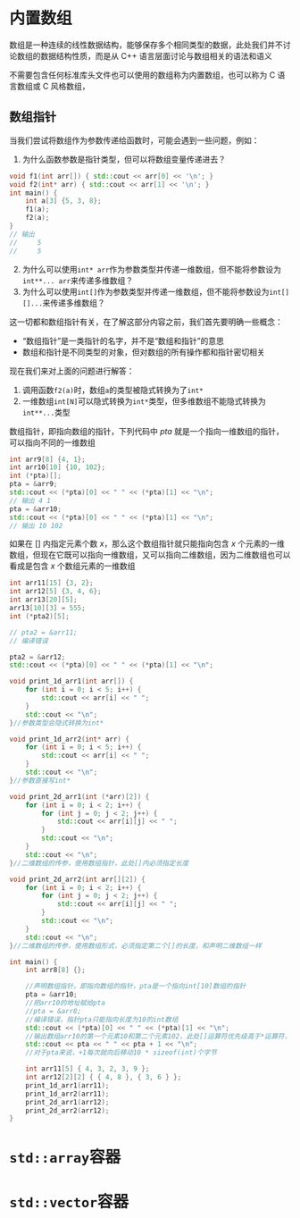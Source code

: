 # 内置数组
数组是一种连续的线性数据结构，能够保存多个相同类型的数据，此处我们并不讨论数组的数据结构性质，而是从 C++ 语言层面讨论与数组相关的语法和语义

不需要包含任何标准库头文件也可以使用的数组称为内置数组，也可以称为 C 语言数组或 C 风格数组，
## 数组指针
当我们尝试将数组作为参数传递给函数时，可能会遇到一些问题，例如：

1. 为什么函数参数是指针类型，但可以将数组变量传递进去？
```cpp
void f1(int arr[]) { std::cout << arr[0] << '\n'; }
void f2(int* arr) { std::cout << arr[1] << '\n'; }
int main() {
    int a[3] {5, 3, 8};
    f1(a);
    f2(a);
}
// 输出  
//     5
//     5
```
2. 为什么可以使用`int* arr`作为参数类型并传递一维数组，但不能将参数设为`int**... arr`来传递多维数组？
3. 为什么可以使用`int[]`作为参数类型并传递一维数组，但不能将参数设为`int[][]...`来传递多维数组？
 
这一切都和数组指针有关，在了解这部分内容之前，我们首先要明确一些概念：
- “数组指针”是一类指针的名字，并不是“数组和指针”的意思
- 数组和指针是不同类型的对象，但对数组的所有操作都和指针密切相关

现在我们来对上面的问题进行解答：
1. 调用函数`f2(a)`时，数组`a`的类型被隐式转换为了`int*`
2. 一维数组`int[N]`可以隐式转换为`int*`类型，但多维数组不能隐式转换为`int**...`类型

数组指针，即指向数组的指针，下列代码中 $pta$ 就是一个指向一维数组的指针，可以指向不同的一维数组
```cpp
int arr9[8] {4, 1};
int arr10[10] {10, 102};
int (*pta)[];
pta = &arr9;
std::cout << (*pta)[0] << " " << (*pta)[1] << "\n";
// 输出 4 1
pta = &arr10;
std::cout << (*pta)[0] << " " << (*pta)[1] << "\n";
// 输出 10 102
```
如果在 $[]$ 内指定元素个数 $x$，那么这个数组指针就只能指向包含 $x$ 个元素的一维数组，但现在它既可以指向一维数组，又可以指向二维数组，因为二维数组也可以看成是包含 $x$ 个数组元素的一维数组
```cpp
int arr11[15] {3, 2};
int arr12[5] {3, 4, 6};
int arr13[20][5];
arr13[10][3] = 555;
int (*pta2)[5];

// pta2 = &arr11;
// 编译错误

pta2 = &arr12;
std::cout << (*pta)[0] << " " << (*pta)[1] << "\n";
```
```cpp
void print_1d_arr1(int arr[]) {
    for (int i = 0; i < 5; i++) {
        std::cout << arr[i] << " ";
    }
    std::cout << "\n";
}//参数类型会隐式转换为int*

void print_1d_arr2(int* arr) {
    for (int i = 0; i < 5; i++) {
        std::cout << arr[i] << " ";
    }
    std::cout << "\n";
}//参数直接写int*

void print_2d_arr1(int (*arr)[2]) {
    for (int i = 0; i < 2; i++) {
        for (int j = 0; j < 2; j++) {
            std::cout << arr[i][j] << " ";
        }
        std::cout << "\n";
    }
    std::cout << "\n";
}//二维数组的传参，使用数组指针，此处[]内必须指定长度

void print_2d_arr2(int arr[][2]) {
    for (int i = 0; i < 2; i++) {
        for (int j = 0; j < 2; j++) {
            std::cout << arr[i][j] << " ";
        }
        std::cout << "\n";
    }
    std::cout << "\n";
}//二维数组的传参，使用数组形式，必须指定第二个[]的长度，和声明二维数组一样

int main() {
    int arr8[8] {};

    //声明数组指针，即指向数组的指针，pta是一个指向int[10]数组的指针
    pta = &arr10;
    //把arr10的地址赋给pta
    //pta = &arr8;
    //编译错误，指针pta只能指向长度为10的int数组
    std::cout << (*pta)[0] << " " << (*pta)[1] << "\n";
    //输出数组arr10的第一个元素10和第二个元素102，此处[]运算符优先级高于*运算符，必须加括号
    std::cout << pta << " " << pta + 1 << "\n";
    //对于pta来说，+1每次就向后移动10 * sizeof(int)个字节

    int arr11[5] { 4, 3, 2, 3, 9 };
    int arr12[2][2] { { 4, 8 }, { 3, 6 } };
    print_1d_arr1(arr11);
    print_1d_arr2(arr11);
    print_2d_arr1(arr12);
    print_2d_arr2(arr12);
}
```
# `std::array`容器
# `std::vector`容器